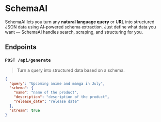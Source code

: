 # SchemaAI

SchemaAI lets you turn any **natural language query** or **URL** into structured JSON data using AI-powered schema extraction. Just define what data you want — SchemaAI handles search, scraping, and structuring for you.

## Endpoints

### `POST /api/generate`
> Turn a query into structured data based on a schema.

```json
{
  "query": "Upcoming anime and manga in July",
  "schema": {
    "name": "name of the product",
    "description": "description of the product",
    "release_date": "release date"
  },
  "stream": true
}